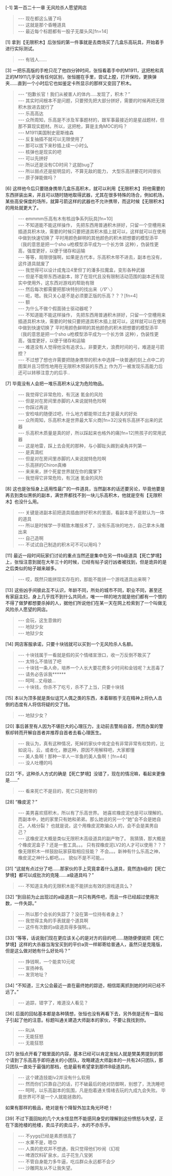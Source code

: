 
[-1] 第一百二十一章 无风险杀人愿望网店
>--- 现在都这么骚了吗<br>
>--- 这就是那个昏睡道具<br>
>--- 最近每个标题都有一股子无厘头风[fn=14]<br>

[1] 拿到【无限积木】后张恒的第一件事就是去商场买了几盒乐高玩具，开始着手进行实际测试。
>--- 有钱人……<br>

[3] 一把乐高版的手枪只花了他四分钟时间，张恒看着手中的M1911，这把枪和真正的M1911几乎没有任何区别，张恒握在手里，尝试上膛，打开保险，更换弹夹……直到一个小时后它也如鉴定卡所显示的那样又变回了积木。
>--- “抱歉长官！我们从被害人的体内.....发现了，积木？”<br>
>--- 其实时间根本不是问题，只要预先把大部分拼好，需要的时候再把无限积木放进去就行了<br>
>--- 乐高高达<br>
>--- 众所周知，乐高是不涉及军事题材的，跟军事最接近的是星战题材，但那不算现实题材。所以，这把枪，算是主角MOC的吗？<br>
>--- M1911美国制史密斯维森<br>
>--- 反复抽插不就可以无限使用了<br>
>--- 那可以拔下来秒插上续一小时么<br>
>--- 核弹也是现实的吧<br>
>--- 可以先拼好<br>
>--- 所以还是没有CD时间？这就bug了<br>
>--- 所以弱点还是挺明显的，不算无敌的能力，
大型乐高拼要花时间很长<br>
>--- 原子弹能做吗？<br>

[6] 这样他今后只要随身携带几盒乐高积木，就可以利用【无限积木】将他需要的东西拼装出来，并且可以随时随地取得武器，尤其在很多特殊的场合，例如机场，某些高安保度的场所，就算弓箭这样的武器也不允许携带，而这时候【无限积木】的用处就更大了。
>--- emmmm乐高有木有核战争系列玩具[fn=10]<br>
>--- 不知道能不能这样操作，
先把东西用普通积木拼好，只留一个空槽用来插道具积木块，需要的时候只要把道具积木插上就可以，这样就可以在使用中做到快速切换了
平时用颜色鲜明的其他颜色的积木把想要的模型添平（我的意思是把一个sho u枪模型添平成为一个长方体  这种），伪装性更高，强度更好，以便于储存和运输<br>
>--- 等等，局限很强啊，如果是古代本，乐高积木带不进去，副本也没有，这件道具就废了<br>
>--- 我觉得可以设计成鬼泣4里但丁的潘多拉魔盒，变形各种武器<br>
>--- 但是不能带东西进副本，除了在现代且没有限制活动范围的副本还有现实中使用外，这东西对游戏的帮助有限<br>
>--- 然后每次都需要把那块特别的找出来（*/∇＼*）<br>
>--- 呃，嗯。我只关心是不是必须要正版的乐高？？？[fn=4]<br>
>--- 额<br>
>--- 为什么不做个假面骑士驱动器呢？<br>
>--- 不知道能不能这样操作，
先把东西用普通积木拼好，只留一个空槽用来插道具积木块，需要的时候只要把道具积木插上就可以，这样就可以在使用中做到快速切换了
平时用颜色鲜明的其他颜色的积木把想要的模型添平（我的意思是把一个sho u枪模型添平成为一个长方体  这种），伪装性更高，强度更好，以便于储存和运输<br>
>--- 难道没有人觉得他没有追求么，非要更大，浪费时间的弓，难道是弓箭控？<br>
>--- 不过想了想也许需要把随身携带的积木中选择一块普通的刻上点中二的图案并且习惯性地用在无限积木预装的东西上 作为万一被发现乐高能力后还可以转移注意力的后手..<br>

[7] 毕竟没有人会把一堆乐高积木认定为危险物品。
>--- 我觉得它非常危险，有沉迷 氪金的风险<br>
>--- 但是对在房间里赤脚的人来说就特危险啊<br>
>--- 你踩过再说<br>
>--- 安检啥的随便过吧，什么地方都能带过去才是最大的好处<br>
>--- 众所周知，乐高积木是世界最大军火商[fn=32]没有乐高拼不出来的武器<br>
>--- 乐高积木质量是真的好，所以踩起来也格外的痛[fn=12]熊孩子的常用武器<br>
>--- 这是地雷，踩上去会死的那种，与小脚趾头踢到桌角并列第一<br>
>--- 是真滴杠<br>
>--- 但是对在房间里赤脚的人来说就特危险啊<br>
>--- 乐高拼的Chiron真棒<br>
>--- 来来来，拼个死星世界就在你的魔掌下<br>
>--- 我觉得它非常危险，有沉迷 氪金的风险<br>

[8] 这也是张恒身上适用性最广的一件道具，当然副本的话还要另论，毕竟他要是再去到类似黑帆的副本，满世界都找不到一块儿乐高积木，他就是空有【无限积木】也没什么用。
>--- 关键是进副本前把道具插曲拼好积木的里面，看副本是不是默认为一体的道具<br>
>--- 所以是时候学一手精致木雕技术了，没有乐高块的地方，自己拿木头雕出来<br>
>--- 自己造啊<br>
>--- 不试试自己制造的积木可不可以用吗？<br>

[11] 最近一段时间玩家们讨论的重点当然还是集中在另一件b级道具【死亡梦境】上，张恒注意到就在大年三十的时候，已经有帖子说行凶者被找到，但是诡异的是之后类似的帖子越来越多。
>--- 哎，既然只能拼现实存在的，那能不能拼一个游戏道具出来啊？<br>

[13] 这些凶手间彼此互不认识，年龄不同，所处的城市不同，职业不同，甚至还有家庭主妇，身上几乎找不到什么共同点，唯一一样的地方就是他们都有一个恨的不得了做梦都想要杀掉的人，据他们所说他们在某一天在网上检索到了一个叫做无风险杀人愿望的网店。
>--- 会玩，这生意做的<br>
>--- 地狱少女<br>
>--- 地狱少女<br>

[14] 网店客服承诺，只要十块钱就可以买到一个无风险杀人名额。
>--- 十块钱属于一看就是假的买个情绪宣泄口，收一万反倒不敢买了<br>
>--- 太特么不值钱了吧<br>
>--- 十块钱一条人命，培养一个人长大要花费多少时间和金钱呢？太恶毒了<br>
>--- 请务必告诉我******<br>
>--- 呵呵...丈母娘...<br>
>--- 十块钱，你杀不了吃亏，杀不了上当，只要十块钱<br>

[15] 本以为顶多就是类似诅咒人偶之类的东西，本着聊胜于无在精神上将仇人击倒的态度有人将信将疑的交了钱。
>--- 地狱少女？<br>

[20] 事后甚至有人因为不堪巨大的心理压力，主动前去警局自首，然而办案的警察却转而开解自首者并推荐自首者去看心理医生。
>--- 我认为，真有这种情况，死掉的家伙中肯定会有非常非常有权势的，比如说马，云，或者化，滕这种，原因不用解释吧，大家都懂<br>
>--- 美人鱼啊！那种一半人一半鱼的美人鱼啊！[fn=44]<br>
>--- 没人吐槽的吗<br>

[22] “不，这种杀人方式的确是【死亡梦境】没错了，现在的情况嘛，看起来更像是……”
>--- 看来死亡不是目的，死亡只是附带的<br>

[28] “橡皮泥？”
>--- 美男喜欢搭积木，所以有了乐高世界。
她喜欢橡皮泥也是可以理解的。
而副本中，她的家里只有她和弟弟。那么她说的另一个“她”会不会是她自己，人格分裂？
也就是说，这个用橡皮泥欺骗众人的，会不会是美男自己？<br>
>--- 这橡皮泥大概是类似无限积木高级道具的副产物了。
我猜猜，那大概是个橡皮泥盒子？还是一套工具。。。
只有捏橡皮泥LV2的人才可以使用？？？
像无限积木一样鼓励玩家获取相应技能？
不会。。。新神有什么乐高之神，橡皮泥之神什么都吧。。。
貌似不是不可能。。<br>

[31] “这就有点过分了吧……那家伙的手上究竟拿着什么道具，竟然连b级的【死亡梦境】都可以成批次的克隆……a级道具吗？”
>--- 不知道主角的无限积木能不能拼出有效的游戏道具么？<br>

[32] “到目前为止出现过的a级道具一共只有两件吧，而且一件已经超过使用次数，一件失踪。”
>--- 所以那个会长的失踪了？没在第一位持有者身上？<br>
>--- 我觉得主角的手表就是个道具啊<br>
>--- 这件有次数的a级道具得多强啊。。<br>

[33] “等等，话说我们现在更应该关心的是对方的目的吧……随随便便就把【死亡梦境】这样的大杀器当淘宝买到的平价a货一样邮寄给普通人，虽然只是克隆版，但是这么做对她有什么好处吗？”
>--- 挣钱啊，一个能卖10元呢<br>
>--- 宣扬神名<br>
>--- 发货地址？<br>

[34] “不知道，三大公会最近一直在最终她的踪迹，相信距离抓到她的时间已经不远了。”
>--- 追踪，错字了，难道没人看见？<br>

[36] 后面的回帖基本都是各种猜想，张恒也没有再看下去，另外倒是还有一篇帖子引起了他的注意。标题叫通关建造大师副本的家伙，不要让我找到你。
>--- RUA<br>
>--- 无能狂怒<br>
>--- 无能狂怒<br>

[37] 张恒点开看了眼里面的内容，基本已经可以肯定发帖人就是樊美男提到的那个请到了乐高高手即将通关的小团队，攻略建造大师副本的一共有24只团队，那只团队一直处于最强的那档，也是最有希望拿到那件B级道具的。
>--- 这个建造技能lv2并没有什么软用<br>
>--- 然而你们只靠自己的话，打不破最后的绝对防御啊，别想了，洗洗睡吧<br>
>--- 呵呵，以乐高副本的氛围，凡是抱着通关情绪去玩的九成九会失败。
毕竟世界可不是一个人就能拯救的。

如果有那样的极品，绝对是有个降智外加主角光环吧！<br>

[39] 不过下面回帖的几个大水怪显然不能感同身受的理解到这份愤怒与失望，正在下面抢楼的抢楼，卖瓜子的卖瓜子，水的不亦乐乎。
>--- 不yygq已经是素质很高了<br>
>--- 水果不是，嗯😊<br>
>--- 人类的悲欢并不想通，我只觉得他们吵闹（幻视<br>
>--- 啤酒饮料矿泉水，瓜子花生八宝粥<br>
>--- 不管自身能力多牛逼，吃瓜群众永远都不会少<br>
>--- 沙雕网友从不让我失望。<br>
